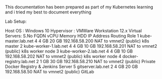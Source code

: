 This documentation has been prepared as part of my Kubernetes learning and i tried my best to document everything 

Lab Setup:

Host OS : Windows 10 
Hypervisor : VMWare Workstation 12.x
Virtual Servers:
S.No	FQDN	vCPU 	Memory	HDD	IP Address	Routing	Role
1	kube-master.lab.net	4	4 GB	20 GB	192.168.58.200	NAT to vmnet2 (public)	k8s master
2	kube-worker-1.lab.net	4	4 GB	10 GB	192.168.58.201	NAT to vmnet2 (public)	k8s worker node
3	kube-worker-2.lab.net	4	4 GB	10 GB	192.168.58.202	NAT to vmnet2 (public)	k8s worker node
4	docker-registry.lab.net	2	1 GB	30 GB	192.168.58.210	NAT to vmnet2 (public)	Private Docker Registry & Jenkins Server
5	gitserver.lab.net	2	4 GB	20 GB	192.168.58.50	NAT to vmnet2 (public)	GitLab
